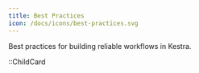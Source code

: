 ```yaml
---
title: Best Practices
icon: /docs/icons/best-practices.svg
---
```


Best practices for building reliable workflows in Kestra.

::ChildCard

